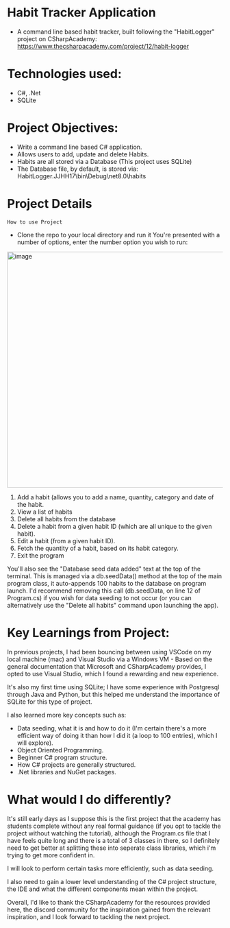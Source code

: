 # Habit Tracker Application

- A command line based habit tracker, built following the "HabitLogger" project on CSharpAcademy: https://www.thecsharpacademy.com/project/12/habit-logger

# Technologies used:
- C#, .Net
- SQLite

# Project Objectives:
- Write a command line based C# application.
- Allows users to add, update and delete Habits.
- Habits are all stored via a Database (This project uses SQLite)
- The Database file, by default, is stored via: HabitLogger.JJHH17\bin\Debug\net8.0\habits

# Project Details

```How to use Project```
- Clone the repo to your local directory and run it
You're presented with a number of options, enter the number option you wish to run:
<img width="700" height="550" alt="image" src="https://github.com/user-attachments/assets/a1d8e68e-dd2d-4031-8481-a2333841849b" />

1. Add a habit (allows you to add a name, quantity, category and date of the habit.
2. View a list of habits
3. Delete all habits from the database
4. Delete a habit from a given habit ID (which are all unique to the given habit).
5. Edit a habit (from a given habit ID).
6. Fetch the quantity of a habit, based on its habit category.
7. Exit the program

You'll also see the "Database seed data added" text at the top of the terminal.
This is managed via a db.seedData() method at the top of the main program class, it auto-appends 100 habits to the database on program launch.
I'd recommend removing this call (db.seedData, on line 12 of Program.cs) if you wish for data seeding to not occur (or you can alternatively use the "Delete all habits" command upon launching the app).

# Key Learnings from Project:
In previous projects, I had been bouncing between using VSCode on my local machine (mac) and Visual Studio via a Windows VM - Based on the general documentation that Microsoft and CSharpAcademy provides, I opted to use Visual Studio, which I found a rewarding and new experience.

It's also my first time using SQLite; I have some experience with Postgresql through Java and Python, but this helped me understand the importance of SQLite for this type of project.

I also learned more key concepts such as:

- Data seeding, what it is and how to do it (I'm certain there's a more efficient way of doing it than how I did it (a loop to 100 entries), which I will explore).
- Object Oriented Programming.
- Beginner C# program structure.
- How C# projects are generally structured.
- .Net libraries and NuGet packages.

# What would I do differently?
It's still early days as I suppose this is the first project that the academy has students complete without any real formal guidance (if you opt to tackle the project without watching the tutorial), although the Program.cs file that I have feels quite long and there is a total of 3 classes in there, so I definitely need to get better at splitting these into seperate class libraries, which i'm trying to get more confident in.

I will look to perform certain tasks more efficiently, such as data seeding.

I also need to gain a lower level understanding of the C# project structure, the IDE and what the different components mean within the project.

Overall, I'd like to thank the CSharpAcademy for the resources provided here, the discord community for the inspiration gained from the relevant inspiration, and I look forward to tackling the next project.

